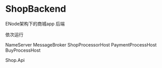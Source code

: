 # ShopBackend
ENode架构下的商城app 后端

依次运行

NameServer
MessageBroker
ShopProcessorHost
PaymentProcessHost
BuyProcessHost

Shop.Api

